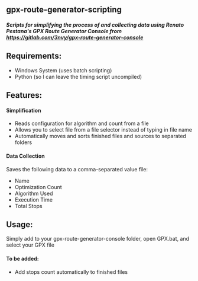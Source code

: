 ## gpx-route-generator-scripting

##### Scripts for simplifying the process of and collecting data using Renato Pestana's GPX Route Generator Console from <https://gitlab.com/3nvy/gpx-route-generator-console>

## Requirements:

* Windows System (uses batch scripting)
* Python (so I can leave the timing script uncompiled)

## Features:

#### Simplification

* Reads configuration for algorithm and count from a file
* Allows you to select file from a file selector instead of typing in file name
* Automatically moves and sorts finished files and sources to separated folders

#### Data Collection

Saves the following data to a comma-separated value file:

* Name
* Optimization Count
* Algorithm Used
* Execution Time
* Total Stops


## Usage:

Simply add to your gpx-route-generator-console folder, open GPX.bat, and select your GPX file


#### To be added:

* Add stops count automatically to finished files

#### 




